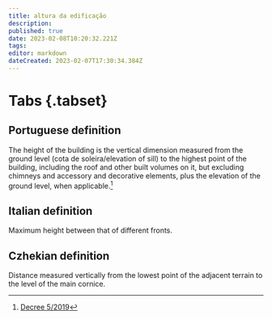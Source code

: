 ```yaml
---
title: altura da edificação
description: 
published: true
date: 2023-02-08T10:20:32.221Z
tags: 
editor: markdown
dateCreated: 2023-02-07T17:30:34.384Z
---
```


# Tabs {.tabset}
## Portuguese definition

The height of the building is the vertical dimension measured from the ground level (cota de soleira/elevation of sill) to the highest point of the building, including the roof and other built volumes on it, but excluding chimneys and accessory and decorative elements, plus the elevation of the ground level, when applicable.[^1]

[^1]:[Decree 5/2019](https://dre.pt/dre/detalhe/decreto-regulamentar/5-2019-125009062)

## Italian definition

Maximum height between that of different fronts.

## Czhekian definition

Distance measured vertically from the lowest point of the adjacent terrain to the level of the main cornice.



